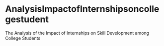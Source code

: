 # AnalysisImpactofInternshipsoncollegestudent
The Analysis of the Impact of Internships on Skill Development among College Students
